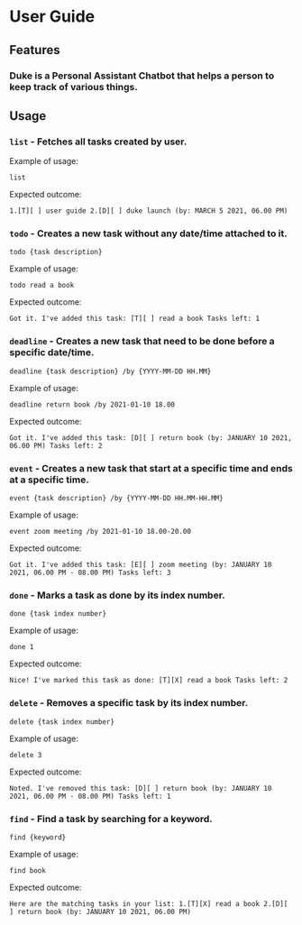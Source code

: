 # User Guide

## Features 

### Duke is a Personal Assistant Chatbot that helps a person to keep track of various things.

## Usage

### `list` - Fetches all tasks created by user.

Example of usage: 

`list`

Expected outcome:

`1.[T][ ] user guide
2.[D][ ] duke launch (by: MARCH 5 2021, 06.00 PM)`

### `todo` - Creates a new task without any date/time attached to it.
`todo {task description}`

Example of usage:

`todo read a book`

Expected outcome:

`Got it. I've added this task:
[T][ ] read a book
Tasks left: 1`

### `deadline` - Creates a new task that need to be done before a specific date/time.
`deadline {task description} /by {YYYY-MM-DD HH.MM}`

Example of usage:

`deadline return book /by 2021-01-10 18.00`

Expected outcome:

`Got it. I've added this task:
[D][ ] return book (by: JANUARY 10 2021, 06.00 PM)
Tasks left: 2`

### `event` - Creates a new task that start at a specific time and ends at a specific time.
`event {task description} /by {YYYY-MM-DD HH.MM-HH.MM}`

Example of usage:

`event zoom meeting /by 2021-01-10 18.00-20.00`

Expected outcome:

`Got it. I've added this task:
[E][ ] zoom meeting (by: JANUARY 10 2021, 06.00 PM - 08.00 PM)
Tasks left: 3`

### `done` - Marks a task as done by its index number.
`done {task index number}`

Example of usage:

`done 1`

Expected outcome:

`Nice! I've marked this task as done:
[T][X] read a book
Tasks left: 2`

### `delete` - Removes a specific task by its index number.
`delete {task index number}`

Example of usage:

`delete 3`

Expected outcome:

`Noted. I've removed this task:
[D][ ] return book (by: JANUARY 10 2021, 06.00 PM - 08.00 PM)
Tasks left: 1`

### `find` - Find a task by searching for a keyword.
`find {keyword}`

Example of usage:

`find book`

Expected outcome:

`Here are the matching tasks in your list:
1.[T][X] read a book
2.[D][ ] return book (by: JANUARY 10 2021, 06.00 PM)`
